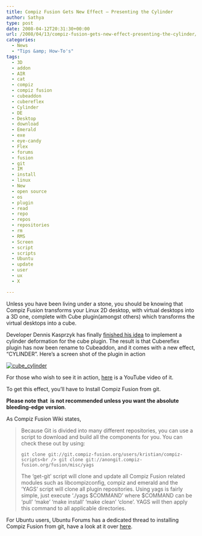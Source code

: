 ```yaml
---
title: Compiz Fusion Gets New Effect – Presenting the Cylinder
author: Sathya
type: post
date: 2008-04-12T20:31:30+00:00
url: /2008/04/13/compiz-fusion-gets-new-effect-presenting-the-cylinder/
categories:
  - News
  - "Tips &amp; How-To's"
tags:
  - 3D
  - addon
  - AIR
  - cat
  - compiz
  - compiz fusion
  - cubeaddon
  - cubereflex
  - Cylinder
  - DE
  - Desktop
  - download
  - Emerald
  - exe
  - eye-candy
  - Flex
  - forums
  - fusion
  - git
  - IM
  - install
  - linux
  - New
  - open source
  - os
  - plugin
  - read
  - repo
  - repos
  - repositories
  - rm
  - RMS
  - Screen
  - script
  - scripts
  - Ubuntu
  - update
  - user
  - ux
  - X

---
```

Unless you have been living under a stone, you should be knowing that Compiz Fusion transforms your Linux 2D desktop, with virtual desktops into a 3D one, complete with Cube plugin(amongst others) which transforms the virtual desktops into a cube.

Developer Dennis Kasprzyk has finally [finished his idea][1] to implement a cylinder deformation for the cube plugin. The result is that Cubereflex plugin has now been rename to Cubeaddon, and it comes with a new effect, &#8220;CYLINDER&#8221;. Here&#8217;s a screen shot of the plugin in action

<!--more-->

[<img src="https://dev.compiz-fusion.org/%7Eonestone/blog/wp-content/uploads/2008/04/cube_cylinder-150x60.jpg" class="alignnone size-thumbnail wp-image-7" title="cube_cylinder"   />][2]

For those who wish to see it in action, [here][3] is a YouTube video of it.

To get this effect, you&#8217;ll have to Install Compiz Fusion from git.
  
**Please note that  is not recommended unless you want the absolute bleeding-edge version**.
  
As Compiz Fusion Wiki states,

> Because Git is divided into many different repositories, you can use a script to download and build all the components for you. You can check these out by using:
> 
> `git clone git://git.compiz-fusion.org/users/kristian/compiz-scripts<br />
git clone git://anongit.compiz-fusion.org/fusion/misc/yags`
> 
> The &#8216;get-git&#8217; script will clone and update all Compiz Fusion related modules such as libcompizconfig, compiz and emerald and the &#8216;YAGS&#8217; script will clone all plugin repositories. Using yags is fairly simple, just execute &#8216;./yags $COMMAND&#8217; where $COMMAND can be &#8216;pull&#8217; &#8216;make&#8217; &#8216;make install&#8217; &#8216;make clean&#8217; &#8216;clone&#8217;. YAGS will then apply this command to all applicable directories.

For Ubuntu users, Ubuntu Forums has a dedicated thread to installing Compiz Fusion from git, have a look at it over [here][4].

 [1]: https://dev.compiz-fusion.org/~onestone/blog/?p=6
 [2]: https://dev.compiz-fusion.org/%7Eonestone/blog/wp-content/uploads/2008/04/cube_cylinder.jpg
 [3]: https://youtube.com/watch?v=o5ycjsMQ0Q4
 [4]: https://ubuntuforums.org/showthread.php?t=643485
